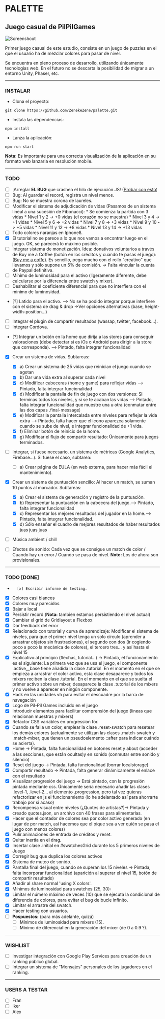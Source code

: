 # PALETTE

## Juego casual de **PilPilGames**

![Screenshoot](./screenshoot.png)

Primer juego casual de este estudio, consiste en un juego de puzzles en el que el usuario ha de
mezclar colores para pasar de nivel.

Se encuentra en pleno proceso de desarrollo, utilizando únicamente tecnologías web. En el futuro no
se descarta la posibilidad de migrar a un entorno Unity, Phaser, etc.

---

### INSTALAR
- Clona el proyecto:
```
git clone https://github.com/ZenekeZene/palette.git
```

- Instala las dependencias:
```
npm install
```
- Lanza la aplicación:
```
npm run start
```

**Nota:** Es importante para una correcta visualización de la aplicación en su formato web lanzarla en resolución mobile.

---

### TODO

-	[ ] ¡Arreglar **EL BUG** que crashea el hilo de ejecución JS! ([Probar con esto](https://github.com/liriliri/eruda))
-	[ ] Bug: Al guardar el record, registra un nivel menos.
-	[ ] Bug: No se muestra corona de laureles.
-	[ ] Modificar el sistema de adjudicación de vidas (Pasamos de un sistema lineal a una sucesión de Fibonacci):
			* Se comienza la partida con 3 vidas
			* Nivel 1 y 2 -> +0 vidas (el corazón no se muestra)
			* Nivel 3 y 4 -> +1 vidas
			* Nivel 5 y 6 -> +2 vidas
			* Nivel 7 y 8 -> +3 vidas
			* Nivel 9 y 10 -> +5 vidas
			* Nivel 11 y 12 -> +8 vidas
			* Nivel 13 y 14 -> +13 vidas
-	[ ] Todo colores naranjas en Iphone8.
- [x] El tutorial no se parece a lo que nos vamos a encontrar luego en el juego. OK, se parecerá lo máximo posible.
-	[ ] Integrar sistema de monetización. Idea: donativos voluntarios a través de Buy me a Coffee (botón en los créditos y cuando te pasas el  juego): ([Buy me a coffe](https://www.buymeacoffee.com/)). Es sencillo, pega mucho con el rollo "creativo" que llevamos y sólo supone un 5% de comisión. -> Falta vincular la cuenta de Paypal definitiva.
-	[ ] Mínimo de luminosidad para el activo (ligeramente diferente, debe calcularse por la diferencia entre swatch y mixer).
-	[ ] Deshabilitar el coeficiente diferencial para que no interfiera con el mínimo de luminosidad.
-	[?] Latido para el activo. --> No se ha podido integrar porque interfiere con el sistema de drag & drop ->Ver opciones alternativas (base, height-width-position...)
-	[ ] Integrar el plugin de compartir resultados (wassap, twitter, facebook...).
-	[ ] Integrar Cordova.
-	[?] Integrar un botón en la home que dirija a las stores para conseguir valoraciones (debe detectar si es iOs o Android para dirigir a la store que corresponda). --> Pintado, falta integrar funcionalidad
-	[x] Crear un sistema de vidas. Subtareas:
	-	[x] a) Crear un sistema de 25 vidas que reinician el juego cuando se agotan
	-	[x] b) Dar una vida extra al superar cada nivel
	-	[x] c) Modificar cabeceras (home y game) para reflejar vidas --> Pintado, falta integrar funcionalidad
	-	[x] d) Modificar la pantalla de fin de juego con dos versiones: Si terminas todos los niveles, y si se te acaban las vidas --> Pintado, falta integrar funcionalidad que muestre una u otra (conmutar entre las dos capas .final-message)
	-	[x] e) Modificar la pantalla intercalada entre niveles para reflejar la vida extra --> Pintado, falta hacer que el icono aparezca solamente cuando se sube de nivel, e integrar funcionalidad de +1 vida.
	-	[x] f) Eliminar botón de reinicio de la home.
	-	[x] g) Modificar el flujo de compartir resultado: Únicamente para juegos terminados.
-	[ ] Integrar, si fuese necesario, un sistema de métricas (Google Analytics, Firebase...). Si fuese el caso, subtarea:
    - [ ] a) Crear página de EULA (en web externa, para hacer más fácil el mantenimiento).
-	[x] Crear un sistema de puntuación sencillo: Al hacer un match, se suman 10 puntos al marcador. Subtareas:
    - [x] a) Crear el sistema de generación y registro de la puntuación.
    - [x] b) Representar la puntuación en la cabecera del juego.--> Pintado, falta integrar funcionalidad
    - [x] c) Representar los mejores resultados del jugador en la home.--> Pintado, falta integrar funcionalidad.
    - [x] d) Sólo enseñar el cuadro de mejores resultados de haber resultados juas juas juas
-	[ ] Música ambient / chill
-	[ ] Efectos de sonido: Cada vez que se consigue un match de color / Cuando hay un error / Cuando se pasa de nivel. **Note:** Los de ahora son provisionales.


---

###	TODO [DONE]


-		[x] Escribir informe de testing.
-   [x] Colores casi blancos
-   [x] Colores muy parecidos
-   [x] Bajar a local
-   [x] Persistir record (**Nota:** tambien estamos persistiendo el nivel actual)
-   [x] Cambiar el grid de Gridlayout a Flexbox
-   [x] Dar feedback del error
-   [x] Relacionado con tutorial y curva de aprendizaje: Modificar el sistema de niveles, para que el primer nivel tenga un solo círculo (aprender a arrastrar objetos sin frustraciones), el segundo con dos (ir cogiendo poco a poco la mecánica de colores), el tercero tres... y así hasta el nivel 15
-   [x] Explicativo al principio (flechas, tutorial...) -> Pintada, el funcionamiento es el siguiente: La primera vez que se usa el juego, el componente .active\_\_base tiene añadida la clase .tutorial. En el momento en el que se empieza a arrastrar el color activo, esta clase desaparece y todos los mixers reciben la clase .tutorial. En el momento en el que se suelta el primer activo sobre un mixer, desaparece la clase .tutorial de los mixers y no vuelve a aparecer en ningún componente.
-   [x] Hack en las unidades vh para evitar el descuadre por la barra de navegación
-   [x] Logo de Pil-Pil Games incluido en el juego
-   [X] Introducir elementos para facilitar comprensión del juego (líneas que relacionan muestras y mixers)
-   [x] Refactor CSS variables en progression for.
-   [x] Cuando se falla un color, emplear la clase .reset-swatch para resetear los demás colores (actualmente se utilizan las clases .match-swatch y .match-mixer, que tienen un pseudoelemento ::after para indicar cuándo se acierta).
-   [x] Home -> Pintada, falta funcionalidad en botones reset y about (acceder a las secciones, que están ocultas)y en sonido (conmutar entre sonido y silencio)
-   [x] Reset del juego -> Pintada, falta funcionalidad (borrar localstorage)
-   [x] Compartir resultado -> Pintada, falta generar dinámicamente el enlace con el resultado
-   [x] Visualizar progresión del juego -> Está pintado, con la progresión pintada mediante css. Únicamente sería necesario añadir las clases .level-1, .level-2... al elemento .progression, pero tal vez quieras refactorizar en js el funcionamiento (lo he adelantado así para ahorrarte trabajo por si acaso)
-   [x] Recompensa visual entre niveles (¿Quotes de artistas?)-> Pintada y creado quotes.json, un archivo con 40 frases para alimentarlas.
-   [x] Hacer que el contador de colores sea por color activo generado (en lugar de por match, así hacemos que el pique sea a ver quién se pasa el juego con menos colores)
-   [x] Pulir animaciones de entrada de créditos y reset.
-   [x] Quitar inertia en el drag.
-   [x] Insertar clase .initial en #swatchesGrid durante los 5 primeros niveles de Juego
-   [x] Corregir bug que duplica los colores activos
-	[x] Sistema de muteo de sonido.
-   [x] Pantalla final del juego, cuando se superan los 15 niveles -> Pintada, falta incorporar funcionalidad (aparición al superar el nivel 15, botón de compartir resultado)
-   [x] Añadir al share normal 'using X colors'.
-   [x] Mínimos de luminosidad para swatches (25, 30):
-   [x] Limitar el número máximo de veces (10) que se ejecuta la condicional de diferencia de colores, para evitar el bug de bucle infinito.
-   [x] Limitar el arrastre del swatch.
-   [x] Hacer testing con usuarios.
-   [ ] **Pospuestos:** (para más adelante, quizá)
	-	[ ] Mínimos de luminosidad para mixers (15).
	-	[ ] Mínimo de diferencial en la generación del mixer (de 0 a 0.9 ?).

---

### WISHLIST
-   [ ] Investigar integración con Google Play Services para creación de un ranking público global.
-   [ ] Integrar un sistema de "Mensajes" personales de los jugadores en el ranking.

---

### USERS A TESTAR
- [ ] Fran
- [ ] Iker
- [ ] Alex
